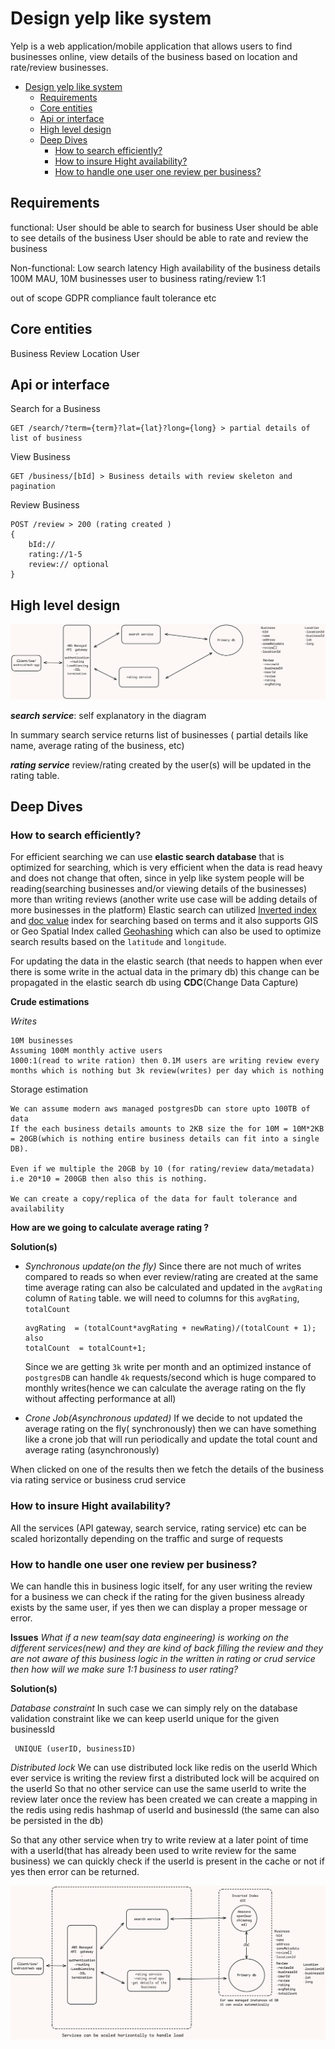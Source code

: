 # Design yelp like system
Yelp is a web application/mobile application that allows users to find businesses online, view details of the business based on location and rate/review businesses.

- [Design yelp like system](#design-yelp-like-system)
  - [Requirements](#requirements)
  - [Core entities](#core-entities)
  - [Api or interface](#api-or-interface)
  - [High level design](#high-level-design)
  - [Deep Dives](#deep-dives)
    - [How to search efficiently?](#how-to-search-efficiently)
    - [How to insure Hight availability?](#how-to-insure-hight-availability)
    - [How to handle one user one review per business?](#how-to-handle-one-user-one-review-per-business)

## Requirements

functional:
User should be able to search for business
User should be able to see details of the business
User should be able to rate and review the business


Non-functional:
Low search latency
High availability of the business details 
100M MAU, 10M businesses
user to business rating/review 1:1

out of scope
GDPR compliance
fault tolerance
etc

## Core entities
Business
Review
Location
User

## Api or interface

Search for a Business
```
GET /search/?term={term}?lat={lat}?long={long} > partial details of list of business

```
View Business
```
GET /business/[bId] > Business details with review skeleton and pagination
```
Review Business
```
POST /review > 200 (rating created )
{
    bId://
    rating://1-5
    review:// optional
}
```

## High level design

![highlevel](image.png)

***search service***: self explanatory in the diagram

In summary search service returns list of businesses ( partial details like name, average rating of the business, etc)

***rating service*** 
review/rating created by the user(s) will be updated in the rating table.


## Deep Dives

### How to search efficiently?

For efficient searching we can use **elastic search database** that is optimized for searching, which is very efficient when the data is read heavy and does not change that often, since in yelp like system people will be reading(searching businesses and/or viewing details of the businesses) more than writing reviews (another write use case will be adding details of more businesses in the platform)
Elastic search can utilized [Inverted index](https://github.com/prashantRmishra/System-design/tree/main/elastic-search#how-documents-are-stored-inside-the-lucene-segments) and [doc value](https://github.com/prashantRmishra/System-design/tree/main/elastic-search#how-to-match-the-search-query) index for searching based on terms and it also supports GIS or Geo Spatial Index called [Geohashing](https://github.com/prashantRmishra/System-design/blob/main/important-concepts/PostGresPerformanceAndSearchLatencyForSpatialQueries.md#geohashing) which can also be used to optimize search results based on the `latitude` and `longitude`.

For updating the data in the elastic search (that needs to happen when ever there is some write in the actual data in the primary db) this change can be propagated in the elastic search db using **CDC**(Change Data Capture)

**Crude estimations**

*Writes*
```
10M businesses
Assuming 100M monthly active users
1000:1(read to write ration) then 0.1M users are writing review every months which is nothing but 3k review(writes) per day which is nothing
```
Storage estimation

```
We can assume modern aws managed postgresDb can store upto 100TB of data
If the each business details amounts to 2KB size the for 10M = 10M*2KB = 20GB(which is nothing entire business details can fit into a single DB).

Even if we multiple the 20GB by 10 (for rating/review data/metadata) i.e 20*10 = 200GB then also this is nothing.

We can create a copy/replica of the data for fault tolerance and availability
```


**How are we going to calculate average rating ?**

**Solution(s)**

- *Synchronous update(on the fly)*
Since there are not much of writes compared to reads so when ever review/rating are created at the same time average rating can also be calculated and updated in the `avgRating` column of `Rating` table.
we will need to columns for this `avgRating`, `totalCount`

    ```
    avgRating  = (totalCount*avgRating + newRating)/(totalCount + 1);
    also
    totalCount  = totalCount+1;

    ```
    Since we are getting `3k` write per month and an optimized instance of `postgresDB` can handle `4k` requests/second which is huge compared to monthly writes(hence we can calculate the average rating on the fly without affecting performance at all)


- *Crone Job(Asynchronous updated)*
If we decide to not updated the average rating on the fly( synchronously) then we can have something like a crone job that will run periodically and update the total count and average rating (asynchronously)

When clicked on one of the results then we fetch the details of the business  via rating service or business crud service


### How to insure Hight availability?
All the services (API gateway, search service, rating service) etc can be scaled horizontally depending on the traffic and surge of requests

### How to handle one user one review per business?
We can handle this in business logic itself, for any user writing the review for a business we can check if the rating for the given business already exists by the same user, if yes then we can display a proper message or error.

**Issues**
*What if a new team(say data engineering) is working on the different services(new) and they are kind of back filling the review and they are not aware of this business logic in the written in rating or crud service then how will we make sure 1:1 business to user rating?*

**Solution(s)**

*Database constraint*
In such case we can simply rely on the database validation constraint like we can keep userId unique for the given businessId

```
 UNIQUE (userID, businessID)
```
*Distributed lock*
We can use distributed lock like redis on the userId
Which ever service is writing the review first a distributed lock will be acquired on the userId So that no other service can use the same userId to write the review
later once the review has been created we can create a mapping in the redis using redis hashmap of userId and businessId (the same can also be persisted in the db)

So that any other service when try to write review at a later point of time with a userId(that has already been used to write review for the same business) we can quickly check if the userId is present in the cache or not if yes then error can be returned.



![deepdive](image-1.png)